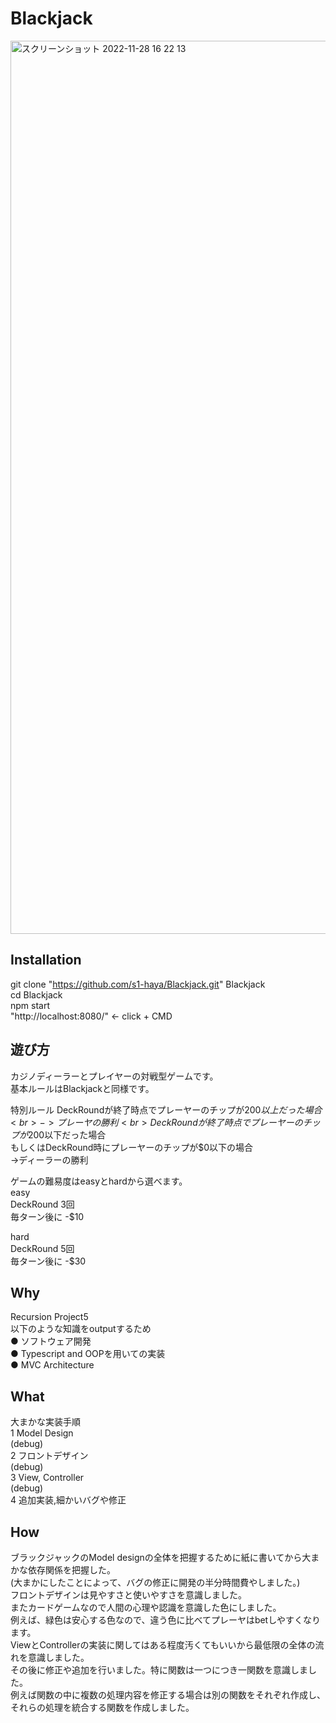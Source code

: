 # Blackjack
<img width="1429" alt="スクリーンショット 2022-11-28 16 22 13" src="https://user-images.githubusercontent.com/103574382/204220945-cc22dd0c-f8dd-4c8b-8dae-29059b852020.png">

## Installation
git clone "https://github.com/s1-haya/Blackjack.git" Blackjack<br>
cd Blackjack<br>
npm start<br>
"http://localhost:8080/" <- click + CMD<br>

## 遊び方
カジノディーラーとプレイヤーの対戦型ゲームです。<br>
基本ルールはBlackjackと同様です。<br>

特別ルール
DeckRoundが終了時点でプレーヤーのチップが$200以上だった場合<br>
->プレーヤの勝利<br>
DeckRoundが終了時点でプレーヤーのチップが$200以下だった場合<br>
もしくはDeckRound時にプレーヤーのチップが$0以下の場合<br>
->ディーラーの勝利<br>

ゲームの難易度はeasyとhardから選べます。<br>
easy<br>
DeckRound 3回<br>
毎ターン後に -$10<br>

hard<br>
DeckRound 5回<br>
毎ターン後に -$30<br>


## Why
Recursion Project5<br>
以下のような知識をoutputするため<br>
● ソフトウェア開発<br>
● Typescript and OOPを用いての実装<br>
● MVC Architecture<br>

## What
大まかな実装手順<br>
1 Model Design<br>
(debug)<br>
2 フロントデザイン<br>
(debug)<br>
3 View, Controller<br>
(debug)<br>
4 追加実装,細かいバグや修正<br>

## How
ブラックジャックのModel designの全体を把握するために紙に書いてから大まかな依存関係を把握した。<br>
(大まかにしたことによって、バグの修正に開発の半分時間費やしました。)<br>
フロントデザインは見やすさと使いやすさを意識しました。<br>
またカードゲームなので人間の心理や認識を意識した色にしました。<br>
例えば、緑色は安心する色なので、違う色に比べてプレーヤはbetしやすくなります。<br>
ViewとControllerの実装に関してはある程度汚くてもいいから最低限の全体の流れを意識しました。<br>
その後に修正や追加を行いました。特に関数は一つにつき一関数を意識しました。<br>
例えば関数の中に複数の処理内容を修正する場合は別の関数をそれぞれ作成し、それらの処理を統合する関数を作成しました。<br>






